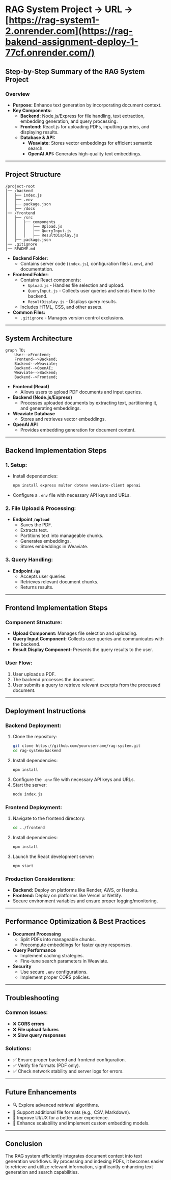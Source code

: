 # RAG System Project -> URL -> [https://rag-system1-2.onrender.com](https://rag-bakend-assignment-deploy-1-77cf.onrender.com/)

## Step-by-Step Summary of the RAG System Project

### Overview

- **Purpose:** Enhance text generation by incorporating document context.
- **Key Components:**
  - **Backend:** Node.js/Express for file handling, text extraction, embedding generation, and query processing.
  - **Frontend:** React.js for uploading PDFs, inputting queries, and displaying results.
  - **Database & API:**
    - **Weaviate:** Stores vector embeddings for efficient semantic search.
    - **OpenAI API:** Generates high-quality text embeddings.

---

## Project Structure

```
/project-root
│── /backend
│   ├── index.js
│   ├── .env
│   ├── package.json
│   ├── /docs
│── /frontend
│   ├── /src
│   │   ├── components
│   │   │   ├── Upload.js
│   │   │   ├── QueryInput.js
│   │   │   ├── ResultDisplay.js
│   ├── package.json
│── .gitignore
│── README.md
```

- **Backend Folder:**
  - Contains server code (`index.js`), configuration files (`.env`), and documentation.
- **Frontend Folder:**
  - Contains React components:
    - `Upload.js` - Handles file selection and upload.
    - `QueryInput.js` - Collects user queries and sends them to the backend.
    - `ResultDisplay.js` - Displays query results.
  - Includes HTML, CSS, and other assets.
- **Common Files:**
  - `.gitignore` - Manages version control exclusions.

---

## System Architecture

```mermaid
graph TD;
    User-->Frontend;
    Frontend-->Backend;
    Backend-->Weaviate;
    Backend-->OpenAI;
    Weaviate-->Backend;
    Backend-->Frontend;
```

- **Frontend (React)**
  - Allows users to upload PDF documents and input queries.
- **Backend (Node.js/Express)**
  - Processes uploaded documents by extracting text, partitioning it, and generating embeddings.
- **Weaviate Database**
  - Stores and retrieves vector embeddings.
- **OpenAI API**
  - Provides embedding generation for document content.

---

## Backend Implementation Steps

### 1. Setup:
- Install dependencies:
  ```sh
  npm install express multer dotenv weaviate-client openai
  ```
- Configure a `.env` file with necessary API keys and URLs.

### 2. File Upload & Processing:
- **Endpoint `/upload`**
  - Saves the PDF.
  - Extracts text.
  - Partitions text into manageable chunks.
  - Generates embeddings.
  - Stores embeddings in Weaviate.

### 3. Query Handling:
- **Endpoint `/qa`**
  - Accepts user queries.
  - Retrieves relevant document chunks.
  - Returns results.

---

## Frontend Implementation Steps

### Component Structure:
- **Upload Component:** Manages file selection and uploading.
- **Query Input Component:** Collects user queries and communicates with the backend.
- **Result Display Component:** Presents the query results to the user.

### User Flow:
1. User uploads a PDF.
2. The backend processes the document.
3. User submits a query to retrieve relevant excerpts from the processed document.

---

## Deployment Instructions

### Backend Deployment:
1. Clone the repository:
   ```sh
   git clone https://github.com/yourusername/rag-system.git
   cd rag-system/backend
   ```
2. Install dependencies:
   ```sh
   npm install
   ```
3. Configure the `.env` file with necessary API keys and URLs.
4. Start the server:
   ```sh
   node index.js
   ```

### Frontend Deployment:
1. Navigate to the frontend directory:
   ```sh
   cd ../frontend
   ```
2. Install dependencies:
   ```sh
   npm install
   ```
3. Launch the React development server:
   ```sh
   npm start
   ```

### Production Considerations:
- **Backend:** Deploy on platforms like Render, AWS, or Heroku.
- **Frontend:** Deploy on platforms like Vercel or Netlify.
- Secure environment variables and ensure proper logging/monitoring.

---

## Performance Optimization & Best Practices

- **Document Processing**
  - Split PDFs into manageable chunks.
  - Precompute embeddings for faster query responses.
- **Query Performance**
  - Implement caching strategies.
  - Fine-tune search parameters in Weaviate.
- **Security**
  - Use secure `.env` configurations.
  - Implement proper CORS policies.

---

## Troubleshooting

### Common Issues:
- ❌ **CORS errors**
- ❌ **File upload failures**
- ❌ **Slow query responses**

### Solutions:
- ✅ Ensure proper backend and frontend configuration.
- ✅ Verify file formats (PDF only).
- ✅ Check network stability and server logs for errors.

---

## Future Enhancements

- 🔍 Explore advanced retrieval algorithms.
- 📄 Support additional file formats (e.g., CSV, Markdown).
- 🎨 Improve UI/UX for a better user experience.
- 🚀 Enhance scalability and implement custom embedding models.

---

## Conclusion

The RAG system efficiently integrates document context into text generation workflows. By processing and indexing PDFs, it becomes easier to retrieve and utilize relevant information, significantly enhancing text generation and search capabilities.
